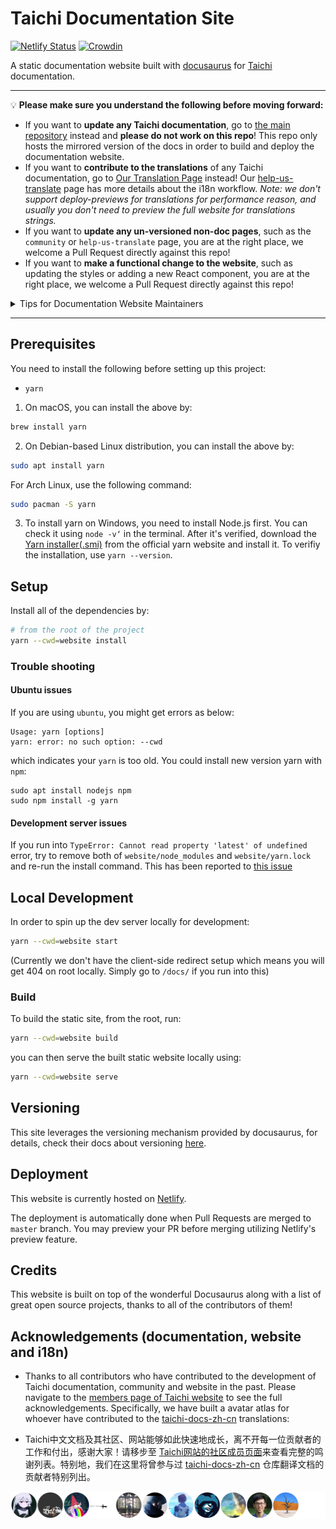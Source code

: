 # Taichi Documentation Site

[![Netlify Status](https://api.netlify.com/api/v1/badges/6825e411-c5f7-4148-ab43-023663f41b6a/deploy-status)](https://app.netlify.com/sites/docs-taichi-graphics/deploys)
[![Crowdin](https://badges.crowdin.net/taichi-programming-language/localized.svg)](https://crowdin.com/project/taichi-programming-language)

A static documentation website built with [docusaurus](https://docusaurus.io/) for [Taichi](https://taichi.graphics) documentation.

---

💡 **Please make sure you understand the following before moving forward:**

- If you want to **update any Taichi documentation**, go to [the main repository](https://github.com/taichi-dev/taichi/tree/master/docs) instead and **please do not work on this repo**! This repo only hosts the mirrored version of the docs in order to build and deploy the documentation website.
- If you want to **contribute to the translations** of any Taichi documentation, go to [Our Translation Page](https://translate.taichi.graphics) instead! Our [help-us-translate](https://docs.taichi.graphics/help-us-translate) page has more details about the i18n workflow. _Note: we don't support deploy-previews for translations for performance reason, and usually you don't need to preview the full website for translations strings._
- If you want to **update any un-versioned non-doc pages**, such as the `community` or `help-us-translate` page, you are at the right place, we welcome a Pull Request directly against this repo!
- If you want to **make a functional change to the website**, such as updating the styles or adding a new React
component, you are at the right place, we welcome a Pull Request directly against this repo!

<details>
  <summary>Tips for Documentation Website Maintainers</summary>

  We follow the corresponding
  [docusaurus guide](https://docusaurus.io/docs/i18n/crowdin#crowdin-tutorial) for the translation setup. Please refer to the guide for technical details.

  If you want to spin up the development server locally for a specific locale,
  add `--locale TARGET_LOCALE` after the command, for example, in order to start
  the server for `zh-Hans`:

  ```bash
  yarn --cwd=website start --locale zh-Hans
  ```
  In order to preview the translated website, you can use:

  ```bash
  yarn --cwd=website run crowdin download
  ```

  to download **approved** translations to your local disk and run the `start` command listed above to preview the website in your desired locale locally. Note you may need to set the corresponding environment variable
  `CROWDIN_TOKEN` locally. It can be generated from the Crowdin settings page, assuming you have the right permission.

  You need to periodically check/refactor the file structure on Crowdin for any
  source file refactor, check details [here](https://docusaurus.io/docs/i18n/crowdin#maintaining-your-site).
</details>

---

## Prerequisites

You need to install the following before setting up this project:

- `yarn`

1. On macOS, you can install the above by:

```bash
brew install yarn
```

2. On Debian-based Linux distribution, you can install the above by:

```bash
sudo apt install yarn
```

For Arch Linux, use the following command:

```bash
sudo pacman -S yarn
```

3. To install yarn on Windows, you need to install Node.js first. You can check it using `node -v‘` in the terminal. After it's verified, download the [Yarn installer(.smi)](https://classic.yarnpkg.com/en/docs/install#windows-stable) from the official yarn website and install it. To verifiy the installation, use `yarn --version`.

## Setup

Install all of the dependencies by:

```bash
# from the root of the project
yarn --cwd=website install
```

### Trouble shooting

#### Ubuntu issues

If you are using `ubuntu`, you might get errors as below:
```
Usage: yarn [options]
yarn: error: no such option: --cwd
```
which indicates your  `yarn` is too old. You could install new version yarn with `npm`:
```
sudo apt install nodejs npm
sudo npm install -g yarn
```

#### Development server issues

If you run into `TypeError: Cannot read property 'latest' of undefined` error,
try to remove both of `website/node_modules` and `website/yarn.lock` and re-run the
install command. This has been reported to [this issue](https://github.com/facebook/docusaurus/issues/5106)

## Local Development

In order to spin up the dev server locally for development:

```bash
yarn --cwd=website start
```

(Currently we don't have the client-side redirect setup which means you will get 404 on root locally. Simply go to `/docs/` if you run into this)

### Build

To build the static site, from the root, run:

```bash
yarn --cwd=website build
```

you can then serve the built static website locally using:

```bash
yarn --cwd=website serve
```

## Versioning

This site leverages the versioning mechanism provided by docusaurus, for details, check
their docs about versioning [here](https://docusaurus.io/docs/versioning).

## Deployment

This website is currently hosted on [Netlify](netlify.com).

The deployment is automatically done when Pull Requests are merged to `master` branch.
You may preview your PR before merging utilizing Netlify's preview feature.

## Credits

This website is built on top of the wonderful Docusaurus along with a list of
great open source projects, thanks to all of the contributors of them!

## Acknowledgements (documentation, website and i18n)

- Thanks to all contributors who have contributed to the development of Taichi documentation, community and website in the past. Please navigate to the [members page of Taichi website](https://docs.taichi.graphics/community/members) to see the full acknowledgements.
Specifically, we have built a avatar atlas for whoever have contributed to the [taichi-docs-zh-cn](https://github.com/taichi-dev/taichi-docs-zh-cn) translations:

- Taichi中文文档及其社区、网站能够如此快速地成长，离不开每一位贡献者的工作和付出，感谢大家！请移步至 [Taichi网站的社区成员页面](https://taichi.graphics/community/members.html#simplified-chinese-documentation-contributors)来查看完整的鸣谢列表。特别地，我们在这里将曾参与过 [taichi-docs-zh-cn](https://github.com/taichi-dev/taichi-docs-zh-cn) 仓库翻译文档的贡献者特别列出。

![contributors](./assets/contributors_taichi-dev_taichi-docs-zh-cn_12.svg)
